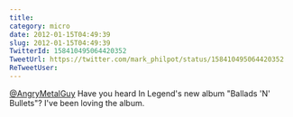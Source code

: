 ```yaml
---
title: 
category: micro
date: 2012-01-15T04:49:39
slug: 2012-01-15T04:49:39
TwitterId: 158410495064420352
TweetUrl: https://twitter.com/mark_philpot/status/158410495064420352
ReTweetUser: 
---
```


[@AngryMetalGuy](https://twitter.com/AngryMetalGuy) Have you heard In Legend's new album "Ballads 'N' Bullets"?  I've been loving the album.